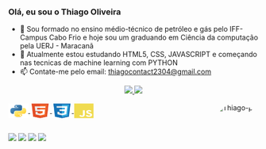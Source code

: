 ### Olá, eu sou o Thiago Oliveira

- 🔭 Sou formado no ensino médio-técnico de petróleo e gás pelo IFF-Campus Cabo Frio e hoje sou um graduando em Ciência da computação pela UERJ - Maracanã
- 🌱 Atualmente estou estudando HTML5, CSS, JAVASCRIPT e começando nas tecnicas de machine learning com PYTHON
- 📫 Contate-me pelo email: thiagocontact2304@gmail.com

<div align="center">
  <a href="https://github.com/ThiagoS1lva">
  <img height="180em" src="https://github-readme-stats.vercel.app/api?username=ThiagoS1lva&show_icons=true&theme=dark&include_all_commits=true&count_private=true"/>
  <img height="180em" src="https://github-readme-stats.vercel.app/api/top-langs/?username=ThiagoS1lva&layout=compact&langs_count=7&theme=dark"/>
</div>

<div style="display: inline_block"><br>
  <img align="center" alt="Thiago-Python" height="30" width="40" src="https://raw.githubusercontent.com/devicons/devicon/master/icons/python/python-original.svg">
  <img align="center" alt="Thiago-HTML" height="30" width="40" src="https://raw.githubusercontent.com/devicons/devicon/master/icons/html5/html5-original.svg">
  <img align="center" alt="Thiago-CSS" height="30" width="40" src="https://raw.githubusercontent.com/devicons/devicon/master/icons/css3/css3-original.svg">
  <img align="center" alt="Thiago-Js" height="30" width="40" src="https://raw.githubusercontent.com/devicons/devicon/master/icons/javascript/javascript-plain.svg">
  <img align="right" alt="Thiago-pic" height="150" style="border-radius:50px;" src="https://avatars.githubusercontent.com/u/113373282?v=4">
</div>

##

<div> 
  <a href="https://www.instagram.com/diskthi/" target="_blank"><img src="https://img.shields.io/badge/-Instagram-%23E4405F?style=for-the-badge&logo=instagram&logoColor=white" target="_blank"></a>
  <a href = "mailto:thiagocontact2304@gmail.com"><img src="https://img.shields.io/badge/-Gmail-%23333?style=for-the-badge&logo=gmail&logoColor=white" target="_blank"></a>
  <a href="https://www.linkedin.com/in/thiago-oliveira-49952823a/" target="_blank"><img src="https://img.shields.io/badge/-LinkedIn-%230077B5?style=for-the-badge&logo=linkedin&logoColor=white" target="_blank"></a> 
    <a href="https://www.facebook.com/Diskthiago" target="_blank"><img src="https://img.shields.io/badge/Facebook-1877F2?style=for-the-badge&logo=facebook&logoColor=white" target="_blank"></a> 
</div>

